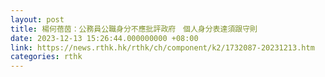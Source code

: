 ```yaml
---
layout: post
title: 楊何蓓茵：公務員公職身分不應批評政府　個人身分表達須跟守則
date: 2023-12-13 15:26:44.000000000 +08:00
link: https://news.rthk.hk/rthk/ch/component/k2/1732087-20231213.htm
categories: rthk
---
```




